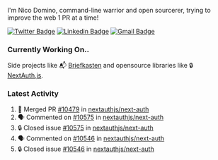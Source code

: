 
I'm Nico Domino, command-line warrior and open sourcerer, trying to improve the web 1 PR at a time!

[![Twitter Badge](https://img.shields.io/badge/-@ndom91-1ca0f1?style=flat-square&labelColor=1ca0f1&logo=twitter&logoColor=white&link=https://twitter.com/ndom91)](https://twitter.com/ndom91) [![Linkedin Badge](https://img.shields.io/badge/-ndom91-blue?style=flat-square&logo=Linkedin&logoColor=white&link=https://www.linkedin.com/in/ndom91/)](https://www.linkedin.com/in/ndom91/) [![Gmail Badge](https://img.shields.io/badge/-yo@ndo.dev-c14438?style=flat-square&logo=mail.ru&logoColor=white&link=mailto:yo@ndo.dev)](mailto:yo@ndo.dev)

### Currently Working On..

Side projects like 📬 [Briefkasten](https://briefkastenhq.com) and opensource libraries like 🔒 [NextAuth.js](https://github.com/nextauthjs/next-auth).

<!--START_SECTION_PROFILE_VIEWS:readme-info-->
<!--END_SECTION_PROFILE_VIEWS:readme-info-->

<!--START_SECTION_DAILY_COMMIT:readme-info-->
<!--END_SECTION_DAILY_COMMIT:readme-info-->

<!--START_SECTION_WEEKLY_COMMIT:readme-info-->
<!--END_SECTION_WEEKLY_COMMIT:readme-info-->

### Latest Activity

<!--START_SECTION:activity-->
1. 🎉 Merged PR [#10479](https://github.com/nextauthjs/next-auth/pull/10479) in [nextauthjs/next-auth](https://github.com/nextauthjs/next-auth)
2. 🗣 Commented on [#10575](https://github.com/nextauthjs/next-auth/issues/10575#issuecomment-2053641295) in [nextauthjs/next-auth](https://github.com/nextauthjs/next-auth)
3. 🔒 Closed issue [#10575](https://github.com/nextauthjs/next-auth/issues/10575) in [nextauthjs/next-auth](https://github.com/nextauthjs/next-auth)
4. 🗣 Commented on [#10546](https://github.com/nextauthjs/next-auth/issues/10546#issuecomment-2053607716) in [nextauthjs/next-auth](https://github.com/nextauthjs/next-auth)
5. 🔒 Closed issue [#10546](https://github.com/nextauthjs/next-auth/issues/10546) in [nextauthjs/next-auth](https://github.com/nextauthjs/next-auth)
<!--END_SECTION:activity-->
